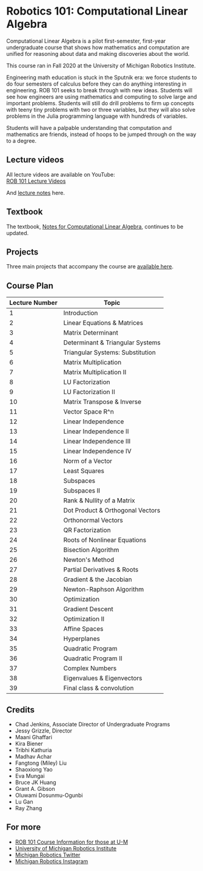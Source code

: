 # Robotics 101: Computational Linear Algebra

Computational Linear Algebra is a pilot first-semester, first-year undergraduate course that shows how mathematics and computation are unified for reasoning about data and making discoveries about the world.

This course ran in Fall 2020 at the University of Michigan Robotics Institute.

Engineering math education is stuck in the Sputnik era: we force students to do four semesters of calculus before they can do anything interesting in engineering. ROB 101 seeks to break through with new ideas. Students will see how engineers are using mathematics and computing to solve large and important problems. Students will still do drill problems to firm up concepts with teeny tiny problems with two or three variables, but they will also solve problems in the Julia programming language with hundreds of variables.

Students will have a palpable understanding that computation and mathematics are friends, instead of hoops to be jumped through on the way to a degree.

## Lecture videos
All lecture videos are available on YouTube:  
[ROB 101 Lecture Videos](https://www.youtube.com/playlist?list=PLdPQZLMHRjDK8ZbLIcq1Q2PQobIi68dpv)  

And [lecture notes](https://github.com/michiganrobotics/rob101/tree/main/Lecture%20Notes) here.

## Textbook
The textbook, [Notes for Computational Linear Algebra](https://github.com/michiganrobotics/rob101/blob/main/ROB_101_ComputationalLinearAlgebra_Grizzle_2020_12_15.pdf), continues to be updated.

## Projects
Three main projects that accompany the course are [available here](https://github.com/michiganrobotics/rob101/tree/main/Projects).

## Course Plan
| Lecture Number | Topic                            |
|----------------|----------------------------------|
|              1 | Introduction                     |
|              2 | Linear Equations & Matrices      |
|              3 | Matrix Determinant               |
|              4 | Determinant & Triangular Systems |
|              5 | Triangular Systems: Substitution |
|              6 | Matrix Multiplication            |
|              7 | Matrix Multiplication II         |
|              8 | LU Factorization                 |
|              9 | LU Factorization II              |
|             10 | Matrix Transpose & Inverse       |
|             11 | Vector Space R^n                 |
|             12 | Linear Independence              |
|             13 | Linear Independence II           |
|             14 | Linear Independence III          |
|             15 | Linear Independence IV           |
|             16 | Norm of a Vector                 |
|             17 | Least Squares                    |
|             18 | Subspaces                        |
|             19 | Subspaces II                     |
|             20 | Rank & Nullity of a Matrix       |
|             21 | Dot Product & Orthogonal Vectors |
|             22 | Orthonormal Vectors              |
|             23 | QR Factorization                 |
|             24 | Roots of Nonlinear Equations     |
|             25 | Bisection Algorithm              |
|             26 | Newton's Method                  |
|             27 | Partial Derivatives & Roots      |
|             28 | Gradient & the Jacobian          |
|             29 | Newton-Raphson Algorithm         |
|             30 | Optimization                     |
|             31 | Gradient Descent                 |
|             32 | Optimization II                  |
|             33 | Affine Spaces                    |
|             34 | Hyperplanes                      |
|             35 | Quadratic Program                |
|             36 | Quadratic Program II             |
|             37 | Complex Numbers                  |
|             38 | Eigenvalues & Eigenvectors       |
|             39 | Final class & convolution        |

## Credits
- Chad Jenkins, Associate Director of Undergraduate Programs
- Jessy Grizzle, Director
- Maani Ghaffari
- Kira Biener
- Tribhi Kathuria
- Madhav Achar
- Fangtong (Miley) Liu
- Shaoxiong Yao
- Eva Mungai
- Bruce JK Huang
- Grant A. Gibson
- Oluwami Dosunmu-Ogunbi
- Lu Gan
- Ray Zhang

## For more
- [ROB 101 Course Information for those at U-M](https://robotics.umich.edu/academic-program/course-offerings/rob101/)
- [University of Michigan Robotics Institute](https://robotics.umich.edu)
- [Michigan Robotics Twitter](http://twitter.com/umrobotics)
- [Michigan Robotics Instagram](http://instagram.com/umrobotics/)
